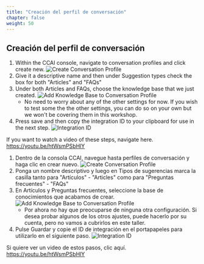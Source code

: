 ```yaml
---
title: "Creación del perfil de conversación"
chapter: false
weight: 50
---
```


## Creación del perfil de conversación

1. Within the CCAI console, navigate to conversation profiles and click create new.
![Create Conversation Profile](/images/createConversationProfile.jpg)
2. Give it a descriptive name and then under Suggestion types check the box for both "Articles" and "FAQs"
3. Under both Articles and FAQs, choose the knowledge base that we just created.
![Add Knowledge Base to Conversation Profile](/images/addKnowledgeBaseToConversationProfile.jpg)
    - No need to worry about any of the other settings for now. If you wish to test some the the other settings, you can do so on your own but we won't be covering them in this workshop. 
4. Press save and then copy the integration ID to your clipboard for use in the next step. 
![Integration ID](/images/integrationID.jpg)

If you want to watch a video of these steps, navigate here. https://youtu.be/htWsmPSbHlY

1. Dentro de la consola CCAI, navegue hasta perfiles de conversación y haga clic en crear nuevo.
![Create Conversation Profile](/images/createConversationProfile.jpg)
2. Ponga un nombre descriptivo y luego en Tipos de sugerencias marca la casilla tanto para "Artículos" - "Articles" como para "Preguntas frecuentes" - "FAQs"
3. En Artículos y Preguntas frecuentes, seleccione la base de conocimientos que acabamos de crear.
![Add Knowledge Base to Conversation Profile](/images/addKnowledgeBaseToConversationProfile.jpg)
    - Por ahora no hay que preocuparse de ninguna otra configuración. Si desea probar algunos de los otros ajustes, puede hacerlo por su cuenta, pero no vamos a cubrirlos en este taller. 
4. Pulse Guardar y copie el ID de integración en el portapapeles para utilizarlo en el siguiente paso. 
![Integration ID](/images/integrationID.jpg)

Si quiere ver un video de estos pasos, clic aquí. https://youtu.be/htWsmPSbHlY